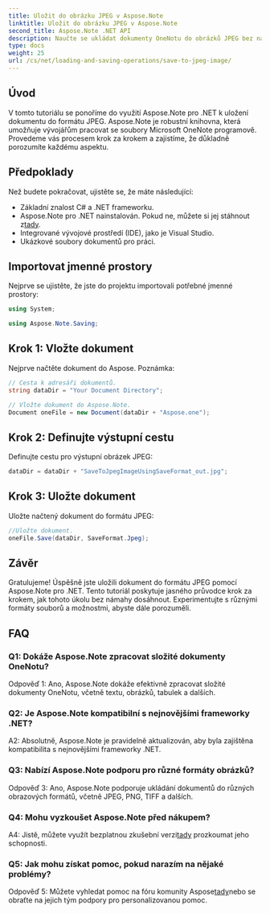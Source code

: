 ```yaml
---
title: Uložit do obrázku JPEG v Aspose.Note
linktitle: Uložit do obrázku JPEG v Aspose.Note
second_title: Aspose.Note .NET API
description: Naučte se ukládat dokumenty OneNotu do obrázků JPEG bez námahy pomocí Aspose.Note pro .NET. Včetně průvodce krok za krokem.
type: docs
weight: 25
url: /cs/net/loading-and-saving-operations/save-to-jpeg-image/
---
```

## Úvod

V tomto tutoriálu se ponoříme do využití Aspose.Note pro .NET k uložení dokumentu do formátu JPEG. Aspose.Note je robustní knihovna, která umožňuje vývojářům pracovat se soubory Microsoft OneNote programově. Provedeme vás procesem krok za krokem a zajistíme, že důkladně porozumíte každému aspektu.

## Předpoklady

Než budete pokračovat, ujistěte se, že máte následující:
- Základní znalost C# a .NET frameworku.
-  Aspose.Note pro .NET nainstalován. Pokud ne, můžete si jej stáhnout z[tady](https://releases.aspose.com/note/net/).
- Integrované vývojové prostředí (IDE), jako je Visual Studio.
- Ukázkové soubory dokumentů pro práci.

## Importovat jmenné prostory

Nejprve se ujistěte, že jste do projektu importovali potřebné jmenné prostory:

```csharp
using System;

using Aspose.Note.Saving;
```

## Krok 1: Vložte dokument

Nejprve načtěte dokument do Aspose. Poznámka:

```csharp
// Cesta k adresáři dokumentů.
string dataDir = "Your Document Directory";

// Vložte dokument do Aspose.Note.
Document oneFile = new Document(dataDir + "Aspose.one");
```

## Krok 2: Definujte výstupní cestu

Definujte cestu pro výstupní obrázek JPEG:

```csharp
dataDir = dataDir + "SaveToJpegImageUsingSaveFormat_out.jpg";
```

## Krok 3: Uložte dokument

Uložte načtený dokument do formátu JPEG:

```csharp
//Uložte dokument.
oneFile.Save(dataDir, SaveFormat.Jpeg);
```

## Závěr

Gratulujeme! Úspěšně jste uložili dokument do formátu JPEG pomocí Aspose.Note pro .NET. Tento tutoriál poskytuje jasného průvodce krok za krokem, jak tohoto úkolu bez námahy dosáhnout. Experimentujte s různými formáty souborů a možnostmi, abyste dále porozuměli.

## FAQ

### Q1: Dokáže Aspose.Note zpracovat složité dokumenty OneNotu?

Odpověď 1: Ano, Aspose.Note dokáže efektivně zpracovat složité dokumenty OneNotu, včetně textu, obrázků, tabulek a dalších.

### Q2: Je Aspose.Note kompatibilní s nejnovějšími frameworky .NET?

A2: Absolutně, Aspose.Note je pravidelně aktualizován, aby byla zajištěna kompatibilita s nejnovějšími frameworky .NET.

### Q3: Nabízí Aspose.Note podporu pro různé formáty obrázků?

Odpověď 3: Ano, Aspose.Note podporuje ukládání dokumentů do různých obrazových formátů, včetně JPEG, PNG, TIFF a dalších.

### Q4: Mohu vyzkoušet Aspose.Note před nákupem?

 A4: Jistě, můžete využít bezplatnou zkušební verzi[tady](https://releases.aspose.com/) prozkoumat jeho schopnosti.

### Q5: Jak mohu získat pomoc, pokud narazím na nějaké problémy?

Odpověď 5: Můžete vyhledat pomoc na fóru komunity Aspose[tady](https://forum.aspose.com/c/note/28)nebo se obraťte na jejich tým podpory pro personalizovanou pomoc.